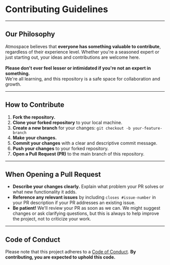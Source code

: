 # Contributing Guidelines
---

## Our Philosophy

Atmospace believes that **everyone has something valuable to contribute**, regardless of their experience level. Whether you're a seasoned expert or just starting out, your ideas and contributions are welcome here.<br><br>**Please don't ever feel lesser or intimidated if you're not an expert in something.**</br> 
We're all learning, and this repository is a safe space for collaboration and growth.

---

## How to Contribute

1.  **Fork the repository.**
2.  **Clone your forked repository** to your local machine.
3.  **Create a new branch** for your changes: `git checkout -b your-feature-branch`
4.  **Make your changes.**
5.  **Commit your changes** with a clear and descriptive commit message.
6.  **Push your changes** to your forked repository.
7.  **Open a Pull Request (PR)** to the main branch of this repository.

---

## When Opening a Pull Request

* **Describe your changes clearly.** Explain what problem your PR solves or what new functionality it adds.
* **Reference any relevant issues** by including `closes #issue-number` in your PR description if your PR addresses an existing issue.
* **Be patient!** We'll review your PR as soon as we can. We might suggest changes or ask clarifying questions, but this is always to help improve the project, not to criticize your work.

---

## Code of Conduct

Please note that this project adheres to a [Code of Conduct](https://github.com/jwlashley/atmospace-vortex/tree/main?tab=coc-ov-file). 
**By contributing, you are expected to uphold this code.**
